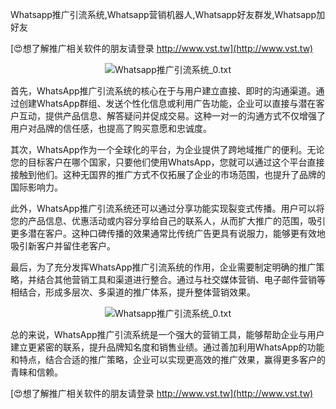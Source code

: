 Whatsapp推广引流系统,Whatsapp营销机器人,Whatsapp好友群发,Whatsapp加好友

[😍想了解推广相关软件的朋友请登录 http://www.vst.tw](http://www.vst.tw)

 <center><img src="https://vst.tw/MP4/tuiguang/png/8.png" alt="Whatsapp推广引流系统_0.txt"></center>

首先，WhatsApp推广引流系统的核心在于与用户建立直接、即时的沟通渠道。通过创建WhatsApp群组、发送个性化信息或利用广告功能，企业可以直接与潜在客户互动，提供产品信息、解答疑问并促成交易。这种一对一的沟通方式不仅增强了用户对品牌的信任感，也提高了购买意愿和忠诚度。

其次，WhatsApp作为一个全球化的平台，为企业提供了跨地域推广的便利。无论您的目标客户在哪个国家，只要他们使用WhatsApp，您就可以通过这个平台直接接触到他们。这种无国界的推广方式不仅拓展了企业的市场范围，也提升了品牌的国际影响力。

此外，WhatsApp推广引流系统还可以通过分享功能实现裂变式传播。用户可以将您的产品信息、优惠活动或内容分享给自己的联系人，从而扩大推广的范围，吸引更多潜在客户。这种口碑传播的效果通常比传统广告更具有说服力，能够更有效地吸引新客户并留住老客户。

最后，为了充分发挥WhatsApp推广引流系统的作用，企业需要制定明确的推广策略，并结合其他营销工具和渠道进行整合。通过与社交媒体营销、电子邮件营销等相结合，形成多层次、多渠道的推广体系，提升整体营销效果。

 <center><img src="https://vst.tw/MP4/tuiguang/png/0.png" alt="Whatsapp推广引流系统_0.txt"></center>

总的来说，WhatsApp推广引流系统是一个强大的营销工具，能够帮助企业与用户建立更紧密的联系，提升品牌知名度和销售业绩。通过善加利用WhatsApp的功能和特点，结合合适的推广策略，企业可以实现更高效的推广效果，赢得更多客户的青睐和信赖。

[😍想了解推广相关软件的朋友请登录 http://www.vst.tw](http://www.vst.tw)



